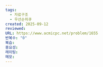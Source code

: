 ```yaml
---
tags:
  - 자료구조
  - 우선순위큐
created: 2025-09-12
reviewed:
URL: https://www.acmicpc.net/problem/1655
반복수: "0"
복습:
중요성:
레이팅:
메모:
---
```

